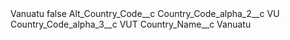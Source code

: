 <?xml version="1.0" encoding="UTF-8"?>
<CustomMetadata xmlns="http://soap.sforce.com/2006/04/metadata" xmlns:xsi="http://www.w3.org/2001/XMLSchema-instance" xmlns:xsd="http://www.w3.org/2001/XMLSchema">
    <label>Vanuatu</label>
    <protected>false</protected>
    <values>
        <field>Alt_Country_Code__c</field>
        <value xsi:nil="true"/>
    </values>
    <values>
        <field>Country_Code_alpha_2__c</field>
        <value xsi:type="xsd:string">VU</value>
    </values>
    <values>
        <field>Country_Code_alpha_3__c</field>
        <value xsi:type="xsd:string">VUT</value>
    </values>
    <values>
        <field>Country_Name__c</field>
        <value xsi:type="xsd:string">Vanuatu</value>
    </values>
</CustomMetadata>
